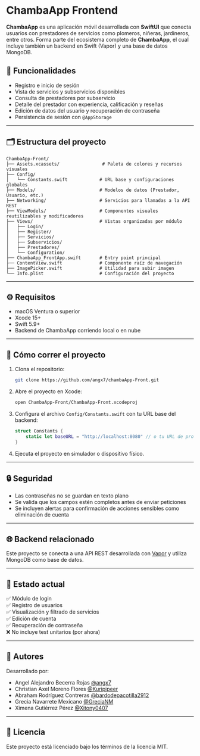 # ChambaApp Frontend

**ChambaApp** es una aplicación móvil desarrollada con **SwiftUI** que conecta usuarios con prestadores de servicios como plomeros, niñeras, jardineros, entre otros. Forma parte del ecosistema completo de **ChambaApp**, el cual incluye también un backend en Swift (Vapor) y una base de datos MongoDB.

## 📲 Funcionalidades

- Registro e inicio de sesión
- Vista de servicios y subservicios disponibles
- Consulta de prestadores por subservicio
- Detalle del prestador con experiencia, calificación y reseñas
- Edición de datos del usuario y recuperación de contraseña
- Persistencia de sesión con `@AppStorage`

---

## 🗂 Estructura del proyecto

```
ChambaApp-Front/
├── Assets.xcassets/                # Paleta de colores y recursos visuales
├── Config/
│   └── Constants.swift            # URL base y configuraciones globales
├── Models/                        # Modelos de datos (Prestador, Usuario, etc.)
├── Networking/                    # Servicios para llamadas a la API REST
├── ViewModels/                    # Componentes visuales reutilizables y modificadores
├── Views/                         # Vistas organizadas por módulo
│   ├── Login/
│   ├── Register/
│   ├── Servicios/
│   ├── Subservicios/
│   ├── Prestadores/
│   └── Configuration/
├── ChambaApp_FrontApp.swift       # Entry point principal
├── ContentView.swift              # Componente raíz de navegación
├── ImagePicker.swift              # Utilidad para subir imagen
└── Info.plist                     # Configuración del proyecto
```

---

## ⚙️ Requisitos

- macOS Ventura o superior
- Xcode 15+
- Swift 5.9+
- Backend de ChambaApp corriendo local o en nube

---

## 🚀 Cómo correr el proyecto

1. Clona el repositorio:

   ```bash
   git clone https://github.com/angx7/chambaApp-Front.git
   ```

2. Abre el proyecto en Xcode:

   ```bash
   open ChambaApp-Front/ChambaApp-Front.xcodeproj
   ```

3. Configura el archivo `Config/Constants.swift` con tu URL base del backend:

   ```swift
   struct Constants {
       static let baseURL = "http://localhost:8080" // o tu URL de producción
   }
   ```

4. Ejecuta el proyecto en simulador o dispositivo físico.

---

## 🔒 Seguridad

- Las contraseñas no se guardan en texto plano
- Se valida que los campos estén completos antes de enviar peticiones
- Se incluyen alertas para confirmación de acciones sensibles como eliminación de cuenta

---

## 🌐 Backend relacionado

Este proyecto se conecta a una API REST desarrollada con [Vapor](https://github.com/vapor/vapor) y utiliza MongoDB como base de datos.

---

## 🧪 Estado actual

✅ Módulo de login  
✅ Registro de usuarios  
✅ Visualización y filtrado de servicios  
✅ Edición de cuenta  
✅ Recuperación de contraseña  
❌ No incluye test unitarios (por ahora)

---

## 👤 Autores

Desarrollado por: 
- Angel Alejandro Becerra Rojas [@angx7](https://github.com/angx7)
- Christian Axel Moreno Flores [@Kuripipeer](https://github.com/kuripipeer)
- Abraham Rodríguez Contreras [@bardodepacotilla2912](https://github.com/bardodepacotilla2912)
- Grecia Navarrete Mexicano [@GreciaNM](https://github.com/GreciaNM)
- Ximena Gutiérrez Pérez [@Xitony0407](https://github.com/Xitony0407)

---

## 📄 Licencia

Este proyecto está licenciado bajo los términos de la licencia MIT.
